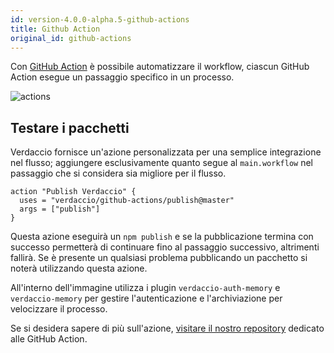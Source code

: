```yaml
---
id: version-4.0.0-alpha.5-github-actions
title: Github Action
original_id: github-actions
---
```


Con [GitHub Action](https://github.com/features/actions) è possibile automatizzare il workflow, ciascun GitHub Action esegue un passaggio specifico in un processo.

![actions](/img/github-actions.png)

## Testare i pacchetti

Verdaccio fornisce un'azione personalizzata per una semplice integrazione nel flusso; aggiungere esclusivamente quanto segue al `main.workflow` nel passaggio che si considera sia migliore per il flusso.

```gha
action "Publish Verdaccio" {
  uses = "verdaccio/github-actions/publish@master"
  args = ["publish"]
}
```

Questa azione eseguirà un `npm publish` e se la pubblicazione termina con successo permetterà di continuare fino al passaggio successivo, altrimenti fallirà. Se è presente un qualsiasi problema pubblicando un pacchetto si noterà utilizzando questa azione.

All'interno dell'immagine utilizza i plugin `verdaccio-auth-memory` e `verdaccio-memory` per gestire l'autenticazione e l'archiviazione per velocizzare il processo.

Se si desidera sapere di più sull'azione, [visitare il nostro repository](https://github.com/verdaccio/github-actions) dedicato alle GitHub Action.